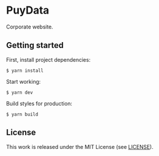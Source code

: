 # PuyData

Corporate website.

## Getting started

First, install project dependencies:

```
$ yarn install
```

Start working:

```
$ yarn dev
```

Build styles for production:

```
$ yarn build
```

## License

This work is released under the MIT License (see [LICENSE](./LICENSE)).
